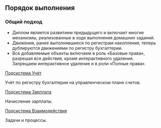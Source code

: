 ## Порядок выполнения

### Общий подход

* Диплом является развитием предыдущего и включает многие механизмы, реализованные в ходе выполнения домашних заданий.
* Движения, ранее выполнявшиеся по регистрам накопления, теперь дублируются движениями по регистру бухгалтерии.
* Все добавляемые объекты включаем в роль «Базовые права», разрешая все действия, кроме интерактивного удаления. Запрещаем интерактивное удаление и в роли «Полные права».
 
 [Подсистема Учёт](Diplom.md)
  
 Учёт по регистру бухгалтерии на управленческом плане счетов.

 [Подсистема Зарплата](Diplom.md)

  Начисление зарплаты.

 [Подсистема Взаимодействия](Diplom.md)

Задачи и процессы. 